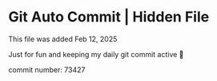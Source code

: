 # Git Auto Commit | Hidden File

This file was added Feb 12, 2025

Just for fun and keeping my daily git commit active 🤪

commit number: 73427
